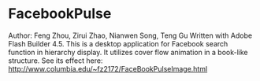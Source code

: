 FacebookPulse
=============

Author: Feng Zhou, Zirui Zhao, Nianwen Song, Teng Gu  Written with Adobe Flash Builder 4.5.  This is a desktop application for Facebook search function in hierarchy display. It utilizes cover flow animation in a book-like structure.  See its effect here: http://www.columbia.edu/~fz2172/FaceBookPulseImage.html